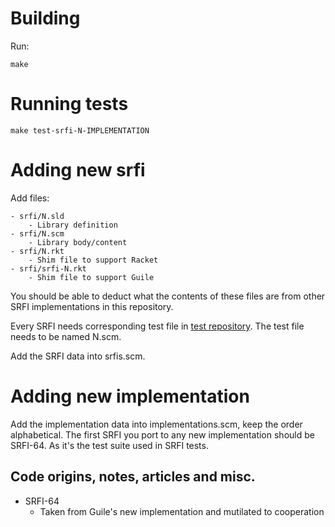 # Building

Run:

    make

# Running tests

    make test-srfi-N-IMPLEMENTATION

# Adding new srfi

Add files:

    - srfi/N.sld
        - Library definition
    - srfi/N.scm
        - Library body/content
    - srfi/N.rkt
        - Shim file to support Racket
    - srfi/srfi-N.rkt
        - Shim file to support Guile


You should be able to deduct what the contents of these files are from other SRFI implementations
in this repository.

Every SRFI needs corresponding test file in [test repository](https://github.com/srfi-explorations/srfi-test).
The test file needs to be named N.scm.

Add the SRFI data into srfis.scm.

# Adding new implementation

Add the implementation data into implementations.scm, keep the order alphabetical.
The first SRFI you port to any new implementation should be SRFI-64. As it's the test suite used
in SRFI tests.

## Code origins, notes, articles and misc.

- SRFI-64
    - Taken from Guile's new implementation and mutilated to cooperation

